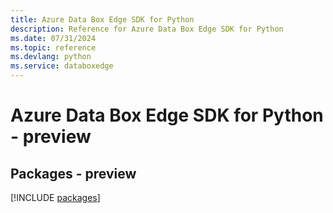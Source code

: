 ```yaml
---
title: Azure Data Box Edge SDK for Python
description: Reference for Azure Data Box Edge SDK for Python
ms.date: 07/31/2024
ms.topic: reference
ms.devlang: python
ms.service: databoxedge
---
```

# Azure Data Box Edge SDK for Python - preview
## Packages - preview
[!INCLUDE [packages](data-box-edge-index.md)]